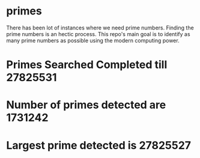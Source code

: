 # primes
There has been lot of instances where we need prime numbers. Finding the prime numbers is an hectic process. This repo's main goal is to identify as many prime numbers as possible using the modern computing power.

# Primes Searched Completed till 27825531
# Number of primes detected are 1731242
# Largest prime detected is 27825527
